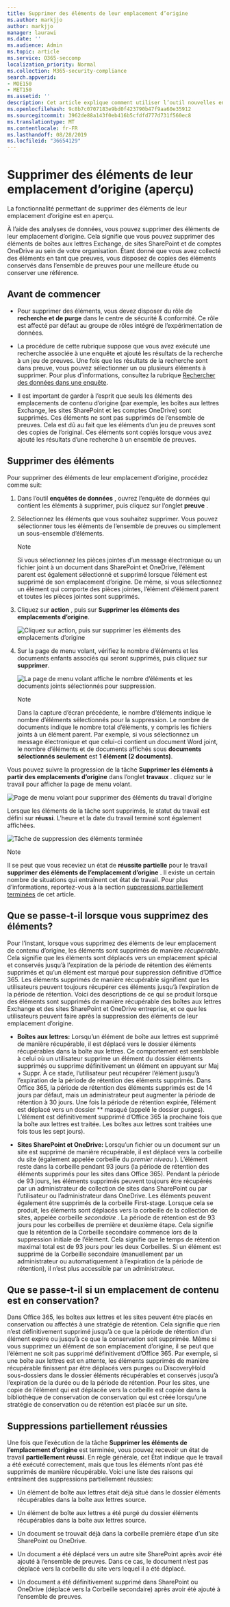 ```yaml
---
title: Supprimer des éléments de leur emplacement d’origine
ms.author: markjjo
author: markjjo
manager: laurawi
ms.date: ''
ms.audience: Admin
ms.topic: article
ms.service: O365-seccomp
localization_priority: Normal
ms.collection: M365-security-compliance
search.appverid:
- MOE150
- MET150
ms.assetid: ''
description: Cet article explique comment utiliser l’outil nouvelles enquêtes de données (aperçu) dans le centre de sécurité & conformité pour supprimer des éléments de leur emplacement d’origine.
ms.openlocfilehash: 9c8b7c0707183e9bd0f423790b47f9aa60e35912
ms.sourcegitcommit: 3962de88a143f0eb416b5cfdfd777d731f560ec8
ms.translationtype: MT
ms.contentlocale: fr-FR
ms.lasthandoff: 08/28/2019
ms.locfileid: "36654129"
---
```

# <a name="delete-items-from-their-original-location-preview"></a>Supprimer des éléments de leur emplacement d’origine (aperçu)

La fonctionnalité permettant de supprimer des éléments de leur emplacement d’origine est en aperçu.

À l’aide des analyses de données, vous pouvez supprimer des éléments de leur emplacement d’origine. Cela signifie que vous pouvez supprimer des éléments de boîtes aux lettres Exchange, de sites SharePoint et de comptes OneDrive au sein de votre organisation. Étant donné que vous avez collecté des éléments en tant que preuves, vous disposez de copies des éléments conservés dans l’ensemble de preuves pour une meilleure étude ou conserver une référence.

## <a name="before-you-begin"></a>Avant de commencer

- Pour supprimer des éléments, vous devez disposer du rôle de **recherche et de purge** dans le centre de sécurité & conformité. Ce rôle est affecté par défaut au groupe de rôles intégré de l’expérimentation de données. 

- La procédure de cette rubrique suppose que vous avez exécuté une recherche associée à une enquête et ajouté les résultats de la recherche à un jeu de preuves. Une fois que les résultats de la recherche sont dans preuve, vous pouvez sélectionner un ou plusieurs éléments à supprimer. Pour plus d’informations, consultez la rubrique [Rechercher des données dans une enquête](search-for-data.md).

- Il est important de garder à l’esprit que seuls les éléments des emplacements de contenu d’origine (par exemple, les boîtes aux lettres Exchange, les sites SharePoint et les comptes OneDrive) sont supprimés. Ces éléments ne sont pas supprimés de l’ensemble de preuves. Cela est dû au fait que les éléments d’un jeu de preuves sont des copies de l’original. Ces éléments sont copiés lorsque vous avez ajouté les résultats d’une recherche à un ensemble de preuves.

## <a name="delete-items"></a>Supprimer des éléments

Pour supprimer des éléments de leur emplacement d’origine, procédez comme suit:

1. Dans l’outil **enquêtes de données** , ouvrez l’enquête de données qui contient les éléments à supprimer, puis cliquez sur l’onglet **preuve** .

2. Sélectionnez les éléments que vous souhaitez supprimer. Vous pouvez sélectionner tous les éléments de l’ensemble de preuves ou simplement un sous-ensemble d’éléments. 

   > [!NOTE]
   > Si vous sélectionnez les pièces jointes d’un message électronique ou un fichier joint à un document dans SharePoint et OneDrive, l’élément parent est également sélectionné et supprimé lorsque l’élément est supprimé de son emplacement d’origine. De même, si vous sélectionnez un élément qui comporte des pièces jointes, l’élément d’élément parent et toutes les pièces jointes sont supprimés.
 
2. Cliquez sur **action** , puis sur **Supprimer les éléments des emplacements d’origine**.

   ![Cliquez sur action, puis sur supprimer les éléments des emplacements d’origine](../media/DataInvestigationsDeleteItems1.png)

3. Sur la page de menu volant, vérifiez le nombre d’éléments et les documents enfants associés qui seront supprimés, puis cliquez sur **supprimer**.

   ![La page de menu volant affiche le nombre d’éléments et les documents joints sélectionnés pour suppression.](../media/DataInvestigationsDeleteItems2.png)

   > [!NOTE]
   > Dans la capture d’écran précédente, le nombre d’éléments indique le nombre d’éléments sélectionnés pour la suppression. Le nombre de documents indique le nombre total d’éléments, y compris les fichiers joints à un élément parent. Par exemple, si vous sélectionnez un message électronique et que celui-ci contient un document Word joint, le nombre d’éléments et de documents affichés sous **documents sélectionnés seulement** est **1 élément (2 documents)**.

Vous pouvez suivre la progression de la tâche **Supprimer les éléments à partir des emplacements d’origine** dans l’onglet **travaux** . cliquez sur le travail pour afficher la page de menu volant. 

![Page de menu volant pour supprimer des éléments du travail d’origine](../media/DataInvestigationsDeleteItems3.png)

Lorsque les éléments de la tâche sont supprimés, le statut du travail est défini sur **réussi**. L’heure et la date du travail terminé sont également affichées. 

![Tâche de suppression des éléments terminée](../media/DataInvestigationsDeleteItems4.png)

> [!NOTE]
> Il se peut que vous receviez un état de **réussite partielle** pour le travail **supprimer des éléments de l’emplacement d’origine** . Il existe un certain nombre de situations qui entraînent cet état de travail. Pour plus d’informations, reportez-vous à la section [suppressions partiellement terminées](#partially-successful-deletions) de cet article.

## <a name="what-happens-when-you-delete-items"></a>Que se passe-t-il lorsque vous supprimez des éléments?

Pour l’instant, lorsque vous supprimez des éléments de leur emplacement de contenu d’origine, les éléments sont supprimés de manière *récupérable*. Cela signifie que les éléments sont déplacés vers un emplacement spécial et conservés jusqu’à l’expiration de la période de rétention des éléments supprimés et qu’un élément est marqué pour suppression définitive d’Office 365. Les éléments supprimés de manière récupérable signifient que les utilisateurs peuvent toujours récupérer ces éléments jusqu’à l’expiration de la période de rétention. Voici des descriptions de ce qui se produit lorsque des éléments sont supprimés de manière récupérable des boîtes aux lettres Exchange et des sites SharePoint et OneDrive entreprise, et ce que les utilisateurs peuvent faire après la suppression des éléments de leur emplacement d’origine.

- **Boîtes aux lettres:** Lorsqu’un élément de boîte aux lettres est supprimé de manière récupérable, il est déplacé vers le dossier éléments récupérables dans la boîte aux lettres. Ce comportement est semblable à celui où un utilisateur supprime un élément du dossier éléments supprimés ou supprime définitivement un élément en appuyant sur Maj + Suppr. À ce stade, l’utilisateur peut récupérer l’élément jusqu’à l’expiration de la période de rétention des éléments supprimés. Dans Office 365, la période de rétention des éléments supprimés est de 14 jours par défaut, mais un administrateur peut augmenter la période de rétention à 30 jours. Une fois la période de rétention expirée, l’élément est déplacé vers un dossier ** masqué (appelé le dossier purges). L’élément est définitivement supprimé d’Office 365 la prochaine fois que la boîte aux lettres est traitée. Les boîtes aux lettres sont traitées une fois tous les sept jours).

- **Sites SharePoint et OneDrive:** Lorsqu’un fichier ou un document sur un site est supprimé de manière récupérable, il est déplacé vers la corbeille du site (également appelée corbeille du *premier niveau* ). L’élément reste dans la corbeille pendant 93 jours (la période de rétention des éléments supprimés pour les sites dans Office 365). Pendant la période de 93 jours, les éléments supprimés peuvent toujours être récupérés par un administrateur de collection de sites dans SharePoint ou par l’utilisateur ou l’administrateur dans OneDrive. Les éléments peuvent également être supprimés de la corbeille First-stage. Lorsque cela se produit, les éléments sont déplacés vers la corbeille de la collection de sites, appelée corbeille *secondaire* . La période de rétention est de 93 jours pour les corbeilles de première et deuxième étape. Cela signifie que la rétention de la Corbeille secondaire commence lors de la suppression initiale de l’élément. Cela signifie que le temps de rétention maximal total est de 93 jours pour les deux Corbeilles. Si un élément est supprimé de la Corbeille secondaire (manuellement par un administrateur ou automatiquement à l’expiration de la période de rétention), il n’est plus accessible par un administrateur.

## <a name="what-happens-if-a-content-location-is-on-hold"></a>Que se passe-t-il si un emplacement de contenu est en conservation?

Dans Office 365, les boîtes aux lettres et les sites peuvent être placés en conservation ou affectés à une stratégie de rétention. Cela signifie que rien n’est définitivement supprimé jusqu’à ce que la période de rétention d’un élément expire ou jusqu’à ce que la conservation soit supprimée. Même si vous supprimez un élément de son emplacement d’origine, il se peut que l’élément ne soit pas supprimé définitivement d’Office 365. Par exemple, si une boîte aux lettres est en attente, les éléments supprimés de manière récupérable finissent par être déplacés vers purges ou DiscoveryHold sous-dossiers dans le dossier éléments récupérables et conservés jusqu’à l’expiration de la durée ou de la période de rétention. Pour les sites, une copie de l’élément qui est déplacée vers la corbeille est copiée dans la bibliothèque de conservation de conservation qui est créée lorsqu’une stratégie de conservation ou de rétention est placée sur un site.

## <a name="partially-successful-deletions"></a>Suppressions partiellement réussies

Une fois que l’exécution de la tâche **Supprimer les éléments de l’emplacement d’origine** est terminée, vous pouvez recevoir un état de travail **partiellement réussi**. En règle générale, cet État indique que le travail a été exécuté correctement, mais que tous les éléments n’ont pas été supprimés de manière récupérable. Voici une liste des raisons qui entraînent des suppressions partiellement réussies:

- Un élément de boîte aux lettres était déjà situé dans le dossier éléments récupérables dans la boîte aux lettres source.

- Un élément de boîte aux lettres a été purgé du dossier éléments récupérables dans la boîte aux lettres source.

- Un document se trouvait déjà dans la corbeille première étape d’un site SharePoint ou OneDrive.

- Un document a été déplacé vers un autre site SharePoint après avoir été ajouté à l’ensemble de preuves. Dans ce cas, le document n’est pas déplacé vers la corbeille du site vers lequel il a été déplacé.

- Un document a été définitivement supprimé dans SharePoint ou OneDrive (déplacé vers la Corbeille secondaire) après avoir été ajouté à l’ensemble de preuves.

